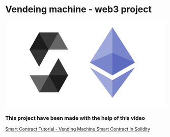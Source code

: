 # Vendeing machine - web3 project
![](/images/solidity.png)

### This project have been made with the help of this video

[Smart Contract Tutorial - Vending Machine Smart Contract in Solidity](https://www.youtube.com/watch?v=wWAkR7CUwe4&t=0s&ab_channel=BlockExplorer)
